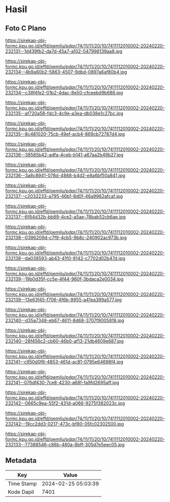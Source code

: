 # Hasil

## Foto C Plano

https://sirekap-obj-formc.kpu.go.id/effd/pemilu/pdpr/74/11/11/20/10/7411112010002-20240220-232131--1d439fb2-da7d-45a7-a102-047998139aa8.jpg

https://sirekap-obj-formc.kpu.go.id/effd/pemilu/pdpr/74/11/11/20/10/7411112010002-20240220-232134--4b9a60b2-5863-4507-9dbd-0897a6af80b4.jpg

https://sirekap-obj-formc.kpu.go.id/effd/pemilu/pdpr/74/11/11/20/10/7411112010002-20240220-232134--c38f4fe2-01b2-4dac-8e50-cfceebd9b686.jpg

https://sirekap-obj-formc.kpu.go.id/effd/pemilu/pdpr/74/11/11/20/10/7411112010002-20240220-232135--af720a58-fdc3-4c9e-a3ea-db038e1c27bc.jpg

https://sirekap-obj-formc.kpu.go.id/effd/pemilu/pdpr/74/11/11/20/10/7411112010002-20240220-232135--8c481020-75cb-49ef-acb4-869cb72787d4.jpg

https://sirekap-obj-formc.kpu.go.id/effd/pemilu/pdpr/74/11/11/20/10/7411112010002-20240220-232136--38585b42-adfa-4ceb-b141-a67aa2b49b27.jpg

https://sirekap-obj-formc.kpu.go.id/effd/pemilu/pdpr/74/11/11/20/10/7411112010002-20240220-232136--3a8c8941-078d-4888-b4d2-e8a6bf50a841.jpg

https://sirekap-obj-formc.kpu.go.id/effd/pemilu/pdpr/74/11/11/20/10/7411112010002-20240220-232137--c2032233-a795-46b1-8d0f-46a9962afcaf.jpg

https://sirekap-obj-formc.kpu.go.id/effd/pemilu/pdpr/74/11/11/20/10/7411112010002-20240220-232137--6f84d32b-bb89-4ce2-a5ae-78bab52cb6ae.jpg

https://sirekap-obj-formc.kpu.go.id/effd/pemilu/pdpr/74/11/11/20/10/7411112010002-20240220-232138--0396209d-c7f9-4cb5-9b8c-240902ac973b.jpg

https://sirekap-obj-formc.kpu.go.id/effd/pemilu/pdpr/74/11/11/20/10/7411112010002-20240220-232138--da038593-ab43-41f0-9142-c7702d02b47d.jpg

https://sirekap-obj-formc.kpu.go.id/effd/pemilu/pdpr/74/11/11/20/10/7411112010002-20240220-232139--19b0d35f-cc5e-4f44-960f-3bdaca2e0034.jpg

https://sirekap-obj-formc.kpu.go.id/effd/pemilu/pdpr/74/11/11/20/10/7411112010002-20240220-232139--13e63f45-f706-4f6b-9955-a41ea399a577.jpg

https://sirekap-obj-formc.kpu.go.id/effd/pemilu/pdpr/74/11/11/20/10/7411112010002-20240220-232140--d35a7348-eb67-4611-8d68-3707f9005818.jpg

https://sirekap-obj-formc.kpu.go.id/effd/pemilu/pdpr/74/11/11/20/10/7411112010002-20240220-232140--28f456c2-cb60-46b0-af13-21db4609e687.jpg

https://sirekap-obj-formc.kpu.go.id/effd/pemilu/pdpr/74/11/11/20/10/7411112010002-20240220-232141--c950d0f6-4853-461d-ac81-0795e64698f4.jpg

https://sirekap-obj-formc.kpu.go.id/effd/pemilu/pdpr/74/11/11/20/10/7411112010002-20240220-232141--076df430-7ce8-4230-a68f-fa9fd2695aff.jpg

https://sirekap-obj-formc.kpu.go.id/effd/pemilu/pdpr/74/11/11/20/10/7411112010002-20240220-232142--0665c9ea-55f2-431d-a066-9275f382023c.jpg

https://sirekap-obj-formc.kpu.go.id/effd/pemilu/pdpr/74/11/11/20/10/7411112010002-20240220-232142--19cc2dd3-0217-473c-bf80-05fc02302500.jpg

https://sirekap-obj-formc.kpu.go.id/effd/pemilu/pdpr/74/11/11/20/10/7411112010002-20240220-232133--77388546-c86b-480a-8bff-305d7e5eec05.jpg


## Metadata

| Key        | Value               |
| ---------- | ------------------- |
| Time Stamp | 2024-02-25 05:03:39 |
| Kode Dapil | 7401                |



